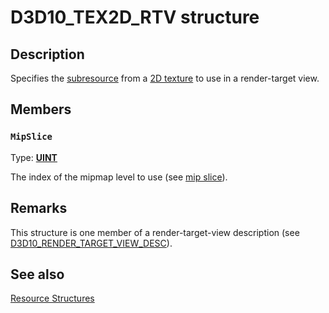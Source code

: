 # D3D10_TEX2D_RTV structure

## Description

Specifies the [subresource](https://learn.microsoft.com/windows/desktop/direct3d10/d3d10-graphics-programming-guide-resources-types) from a [2D texture](https://learn.microsoft.com/windows/desktop/direct3d10/d3d10-graphics-programming-guide-resources-types) to use in a render-target view.

## Members

### `MipSlice`

Type: **[UINT](https://learn.microsoft.com/windows/desktop/WinProg/windows-data-types)**

The index of the mipmap level to use (see [mip slice](https://learn.microsoft.com/windows/desktop/direct3d10/d3d10-graphics-programming-guide-resources-types)).

## Remarks

This structure is one member of a render-target-view description (see [D3D10_RENDER_TARGET_VIEW_DESC](https://learn.microsoft.com/windows/desktop/api/d3d10/ns-d3d10-d3d10_render_target_view_desc)).

## See also

[Resource Structures](https://learn.microsoft.com/windows/desktop/direct3d10/d3d10-graphics-reference-resource-structures)